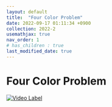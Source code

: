 ```yaml
---
layout: default
title:  "Four Color Problem"
date: 2022-09-17 01:11:34 +0900
collection: 2022-2
usemathjax: true
nav_order: 1
# has_children : true
last_modified_date: true
---
```

# Four Color Problem
[![Video Label](https://img.youtube.com/vi/2NXpmOwynkM/hqdefault.jpg)](https://www.youtube.com/watch?v=2NXpmOwynkM)